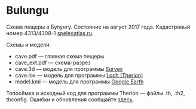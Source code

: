 # Bulungu

Схема пещеры в Булунгу. Состояние на август 2017 года. Кадастровый номер 4313/4308-1 [speleoatlas.ru](https://speleoatlas.ru/caves/peshchera-nad-bulungu-18433/).

Схемы и модели:

* cave.pdf — главная схема пещеры
* cave_ext.pdf — схема-разрез
* cave.3d — модель для программы [Survex](https://survex.com/)
* cave.lox — модель для программы [Loch (Therion)](https://therion.speleo.sk/index.php)
* model.kml — модель для программы [Google Earth](https://www.google.co.uk/intl/en_uk/earth/)

Топосёмка и исходный код для программы Therion — файлы .th, .th2, thconfig. Ошибки и обновления сообщайте [здесь](https://github.com/kbr-speleo/Bulungu/issues).

